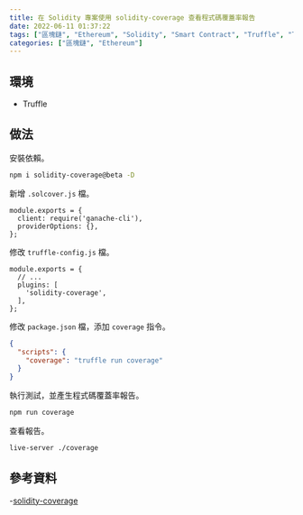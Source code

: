 ```yaml
---
title: 在 Solidity 專案使用 solidity-coverage 查看程式碼覆蓋率報告
date: 2022-06-11 01:37:22
tags: ["區塊鏈", "Ethereum", "Solidity", "Smart Contract", "Truffle", "Testing", "Code Coverage"]
categories: ["區塊鏈", "Ethereum"]
---
```


## 環境

- Truffle

## 做法

安裝依賴。

```BASH
npm i solidity-coverage@beta -D
```

新增 `.solcover.js` 檔。

```JS
module.exports = {
  client: require('ganache-cli'),
  providerOptions: {},
};
```

修改 `truffle-config.js` 檔。

```JS
module.exports = {
  // ...
  plugins: [
    'solidity-coverage',
  ],
};
```

修改 `package.json` 檔，添加 `coverage` 指令。

```JSON
{
  "scripts": {
    "coverage": "truffle run coverage"
  }
}
```

執行測試，並產生程式碼覆蓋率報告。

```BASH
npm run coverage
```

查看報告。

```BASH
live-server ./coverage
```

## 參考資料

-[solidity-coverage](https://github.com/sc-forks/solidity-coverage)
